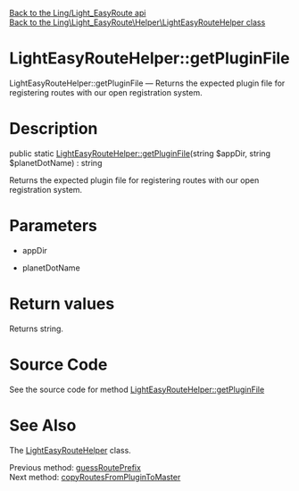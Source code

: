 [Back to the Ling/Light_EasyRoute api](https://github.com/lingtalfi/Light_EasyRoute/blob/master/doc/api/Ling/Light_EasyRoute.md)<br>
[Back to the Ling\Light_EasyRoute\Helper\LightEasyRouteHelper class](https://github.com/lingtalfi/Light_EasyRoute/blob/master/doc/api/Ling/Light_EasyRoute/Helper/LightEasyRouteHelper.md)


LightEasyRouteHelper::getPluginFile
================



LightEasyRouteHelper::getPluginFile — Returns the expected plugin file for registering routes with our open registration system.




Description
================


public static [LightEasyRouteHelper::getPluginFile](https://github.com/lingtalfi/Light_EasyRoute/blob/master/doc/api/Ling/Light_EasyRoute/Helper/LightEasyRouteHelper/getPluginFile.md)(string $appDir, string $planetDotName) : string




Returns the expected plugin file for registering routes with our open registration system.




Parameters
================


- appDir

    

- planetDotName

    


Return values
================

Returns string.








Source Code
===========
See the source code for method [LightEasyRouteHelper::getPluginFile](https://github.com/lingtalfi/Light_EasyRoute/blob/master/Helper/LightEasyRouteHelper.php#L55-L58)


See Also
================

The [LightEasyRouteHelper](https://github.com/lingtalfi/Light_EasyRoute/blob/master/doc/api/Ling/Light_EasyRoute/Helper/LightEasyRouteHelper.md) class.

Previous method: [guessRoutePrefix](https://github.com/lingtalfi/Light_EasyRoute/blob/master/doc/api/Ling/Light_EasyRoute/Helper/LightEasyRouteHelper/guessRoutePrefix.md)<br>Next method: [copyRoutesFromPluginToMaster](https://github.com/lingtalfi/Light_EasyRoute/blob/master/doc/api/Ling/Light_EasyRoute/Helper/LightEasyRouteHelper/copyRoutesFromPluginToMaster.md)<br>

